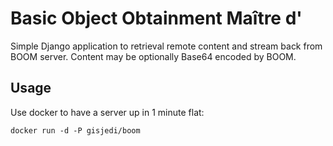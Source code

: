 # Basic Object Obtainment Maître d'

Simple Django application to retrieval remote content and stream back from BOOM server.  Content may be optionally Base64 encoded by BOOM.

## Usage

Use docker to have a server up in 1 minute flat:

```
docker run -d -P gisjedi/boom
```
